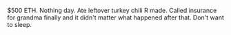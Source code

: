 $500 ETH. Nothing day. Ate leftover turkey chili R made. Called insurance for grandma finally and it didn't matter what happened after that. Don't want to sleep.
